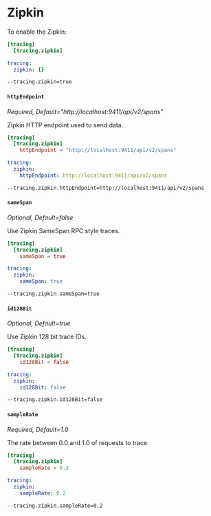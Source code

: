 # Zipkin

To enable the Zipkin:

```toml tab="文件 (TOML)"
[tracing]
  [tracing.zipkin]
```

```yaml tab="文件 (YAML)"
tracing:
  zipkin: {}
```

```bash tab="CLI"
--tracing.zipkin=true
```

#### `httpEndpoint`

_Required, Default="http://localhost:9411/api/v2/spans"_

Zipkin HTTP endpoint used to send data.

```toml tab="文件 (TOML)"
[tracing]
  [tracing.zipkin]
    httpEndpoint = "http://localhost:9411/api/v2/spans"
```

```yaml tab="文件 (YAML)"
tracing:
  zipkin:
    httpEndpoint: http://localhost:9411/api/v2/spans
```

```bash tab="CLI"
--tracing.zipkin.httpEndpoint=http://localhost:9411/api/v2/spans
```

#### `sameSpan`

_Optional, Default=false_

Use Zipkin SameSpan RPC style traces.

```toml tab="文件 (TOML)"
[tracing]
  [tracing.zipkin]
    sameSpan = true
```

```yaml tab="文件 (YAML)"
tracing:
  zipkin:
    sameSpan: true
```

```bash tab="CLI"
--tracing.zipkin.sameSpan=true
```

#### `id128Bit`

_Optional, Default=true_

Use Zipkin 128 bit trace IDs.

```toml tab="文件 (TOML)"
[tracing]
  [tracing.zipkin]
    id128Bit = false
```

```yaml tab="文件 (YAML)"
tracing:
  zipkin:
    id128Bit: false
```

```bash tab="CLI"
--tracing.zipkin.id128Bit=false
```

#### `sampleRate`

_Required, Default=1.0_

The rate between 0.0 and 1.0 of requests to trace.

```toml tab="文件 (TOML)"
[tracing]
  [tracing.zipkin]
    sampleRate = 0.2
```

```yaml tab="文件 (YAML)"
tracing:
  zipkin:
    sampleRate: 0.2
```

```bash tab="CLI"
--tracing.zipkin.sampleRate=0.2
```
